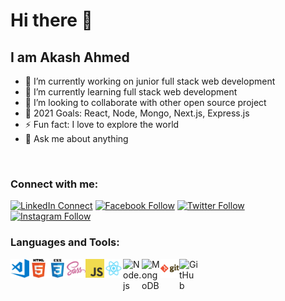 # Hi there 👋
## I am Akash Ahmed

- 🔭 I’m currently working on junior full stack web development
- 🌱 I’m currently learning full stack web development
- 👯 I’m looking to collaborate with other open source project
- 🥅 2021 Goals: React, Node, Mongo, Next.js, Express.js
- ⚡ Fun fact: I love to explore the world
- 💬 Ask me about anything

<br/>

### Connect with me:

[![LinkedIn Connect](https://img.shields.io/badge/%20-Connect-black?color=14171A&labelColor=212121&logo=linkedin&logoColor=ffffff)](https://www.linkedin.com/in/akash-ahmed-aks/)
[![Facebook Follow](https://img.shields.io/badge/%20-Follow-black?color=14171A&labelColor=1976d2&logo=facebook&logoColor=ffffff)](https://www.facebook.com/aks382/)
[![Twitter Follow](https://img.shields.io/badge/%20-Follow-black?color=14171A&labelColor=1976d2&logo=twitter&logoColor=ffffff)](https://twitter.com/)
[![Instagram Follow](https://img.shields.io/badge/%20-Follow-black?color=14171A&labelColor=1976d2&logo=instagram&logoColor=ffffff)](https://www.instagram.com/akash.ahmed.aks/)
<br/>


### Languages and Tools:

<img align="left" alt="Visual Studio Code" width="30px" src="https://raw.githubusercontent.com/github/explore/80688e429a7d4ef2fca1e82350fe8e3517d3494d/topics/visual-studio-code/visual-studio-code.png" />
<img align="left" alt="HTML5" width="30px" src="https://raw.githubusercontent.com/github/explore/80688e429a7d4ef2fca1e82350fe8e3517d3494d/topics/html/html.png" />
<img align="left" alt="CSS3" width="30px" src="https://raw.githubusercontent.com/github/explore/80688e429a7d4ef2fca1e82350fe8e3517d3494d/topics/css/css.png" />
<img align="left" alt="Sass" width="30px" src="https://raw.githubusercontent.com/github/explore/80688e429a7d4ef2fca1e82350fe8e3517d3494d/topics/sass/sass.png" />
<img align="left" alt="JavaScript" width="30px" src="https://raw.githubusercontent.com/github/explore/80688e429a7d4ef2fca1e82350fe8e3517d3494d/topics/javascript/javascript.png" />
<img align="left" alt="React" width="30px" src="https://raw.githubusercontent.com/github/explore/80688e429a7d4ef2fca1e82350fe8e3517d3494d/topics/react/react.png" />
<img align="left" alt="Node.js" width="30px" src="https://www.ambientinfotech.com/wp-content/uploads/2020/03/node-js.png" />
<img align="left" alt="MongoDB" width="30px" src="https://www.vippng.com/png/detail/66-663097_file-antu-mongodb-svg-svg-mongodb-logo-png.png" />
<img align="left" alt="Git" width="30px" src="https://raw.githubusercontent.com/github/explore/80688e429a7d4ef2fca1e82350fe8e3517d3494d/topics/git/git.png" />
<img align="left" alt="GitHub" width="30px" src="https://cdn3.iconfinder.com/data/icons/popular-services-brands/512/github-512.png" />

<br />
<br/>
<br />

